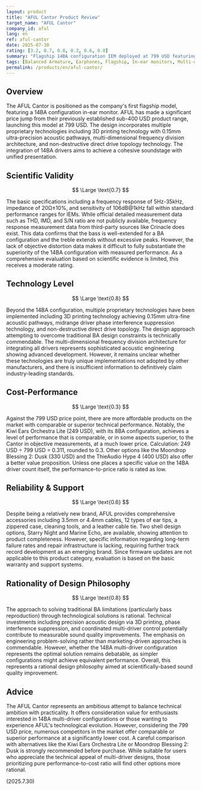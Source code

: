 ```yaml
---
layout: product
title: "AFUL Cantor Product Review"
target_name: "AFUL Cantor"
company_id: aful
lang: en
ref: aful-cantor
date: 2025-07-30
rating: [3.2, 0.7, 0.8, 0.3, 0.6, 0.8]
summary: "Flagship 14BA configuration IEM deployed at 799 USD featuring advanced multi-driver design"
tags: [Balanced Armature, Earphones, Flagship, In-ear monitors, Multi-driver]
permalink: /products/en/aful-cantor/
---
```

## Overview

The AFUL Cantor is positioned as the company's first flagship model, featuring a 14BA configuration in-ear monitor. AFUL has made a significant price jump from their previously established sub-400 USD product range, launching this model at 799 USD. The design incorporates multiple proprietary technologies including 3D printing technology with 0.15mm ultra-precision acoustic pathways, multi-dimensional frequency division architecture, and non-destructive direct drive topology technology. The integration of 14BA drivers aims to achieve a cohesive soundstage with unified presentation.

## Scientific Validity

$$ \Large \text{0.7} $$

The basic specifications including a frequency response of 5Hz-35kHz, impedance of 20Ω±10%, and sensitivity of 106dB@1kHz fall within standard performance ranges for IEMs. While official detailed measurement data such as THD, IMD, and S/N ratio are not publicly available, frequency response measurement data from third-party sources like Crinacle does exist. This data confirms that the bass is well-extended for a BA configuration and the treble extends without excessive peaks. However, the lack of objective distortion data makes it difficult to fully substantiate the superiority of the 14BA configuration with measured performance. As a comprehensive evaluation based on scientific evidence is limited, this receives a moderate rating.

## Technology Level

$$ \Large \text{0.8} $$

Beyond the 14BA configuration, multiple proprietary technologies have been implemented including 3D printing technology achieving 0.15mm ultra-fine acoustic pathways, midrange driver phase interference suppression technology, and non-destructive direct drive topology. The design approach attempting to overcome traditional BA design constraints is technically commendable. The multi-dimensional frequency division architecture for integrating all drivers represents sophisticated acoustic engineering showing advanced development. However, it remains unclear whether these technologies are truly unique implementations not adopted by other manufacturers, and there is insufficient information to definitively claim industry-leading standards.

## Cost-Performance

$$ \Large \text{0.3} $$

Against the 799 USD price point, there are more affordable products on the market with comparable or superior technical performance. Notably, the Kiwi Ears Orchestra Lite (249 USD), with its 8BA configuration, achieves a level of performance that is comparable, or in some aspects superior, to the Cantor in objective measurements, at a much lower price. Calculation: 249 USD ÷ 799 USD = 0.311, rounded to 0.3. Other options like the Moondrop Blessing 2: Dusk (330 USD) and the ThieAudio Hype 4 (400 USD) also offer a better value proposition. Unless one places a specific value on the 14BA driver count itself, the performance-to-price ratio is rated as low.

## Reliability & Support

$$ \Large \text{0.6} $$

Despite being a relatively new brand, AFUL provides comprehensive accessories including 3.5mm or 4.4mm cables, 12 types of ear tips, a zippered case, cleaning tools, and a leather cable tie. Two shell design options, Starry Night and Marine Echo, are available, showing attention to product completeness. However, specific information regarding long-term failure rates and repair infrastructure is lacking, requiring further track record development as an emerging brand. Since firmware updates are not applicable to this product category, evaluation is based on the basic warranty and support systems.

## Rationality of Design Philosophy

$$ \Large \text{0.8} $$

The approach to solving traditional BA limitations (particularly bass reproduction) through technological solutions is rational. Technical investments including precision acoustic design via 3D printing, phase interference suppression, and coordinated multi-driver control potentially contribute to measurable sound quality improvements. The emphasis on engineering problem-solving rather than marketing-driven approaches is commendable. However, whether the 14BA multi-driver configuration represents the optimal solution remains debatable, as simpler configurations might achieve equivalent performance. Overall, this represents a rational design philosophy aimed at scientifically-based sound quality improvement.

## Advice

The AFUL Cantor represents an ambitious attempt to balance technical ambition with practicality. It offers consideration value for enthusiasts interested in 14BA multi-driver configurations or those wanting to experience AFUL's technological evolution. However, considering the 799 USD price, numerous competitors in the market offer comparable or superior performance at a significantly lower cost. A careful comparison with alternatives like the Kiwi Ears Orchestra Lite or Moondrop Blessing 2: Dusk is strongly recommended before purchase. While suitable for users who appreciate the technical appeal of multi-driver designs, those prioritizing pure performance-to-cost ratio will find other options more rational.

(2025.7.30)

